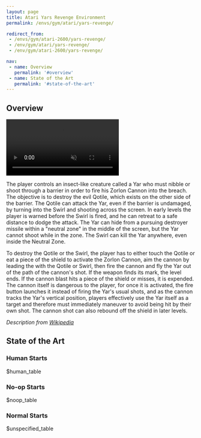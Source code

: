 ```yaml
---
layout: page
title: Atari Yars Revenge Environment
permalink: /envs/gym/atari/yars-revenge/

redirect_from:
 - /envs/gym/atari-2600/yars-revenge/
 - /env/gym/atari/yars-revenge/
 - /env/gym/atari-2600/yars-revenge/

nav:
 - name: Overview
   permalink: '#overview'
 - name: State of the Art
   permalink: '#state-of-the-art'
---
```



## Overview

<video autoplay muted loop controls>
  <source src="{{ 'assets/_pages/envs/gym/atari/yars-revenge.mp4' | absolute_url }}" type="video/mp4">
</video>

The player controls an insect-like creature called a Yar who must nibble or shoot through a barrier in order to fire his Zorlon Cannon into the breach. The objective is to destroy the evil Qotile, which exists on the other side of the barrier. The Qotile can attack the Yar, even if the barrier is undamaged, by turning into the Swirl and shooting across the screen. In early levels the player is warned before the Swirl is fired, and he can retreat to a safe distance to dodge the attack. The Yar can hide from a pursuing destroyer missile within a "neutral zone" in the middle of the screen, but the Yar cannot shoot while in the zone. The Swirl can kill the Yar anywhere, even inside the Neutral Zone.

To destroy the Qotile or the Swirl, the player has to either touch the Qotile or eat a piece of the shield to activate the Zorlon Cannon, aim the cannon by leading the with the Qotile or Swirl, then fire the cannon and fly the Yar out of the path of the cannon's shot. If the weapon finds its mark, the level ends. If the cannon blast hits a piece of the shield or misses, it is expended. The cannon itself is dangerous to the player, for once it is activated, the fire button launches it instead of firing the Yar's usual shots, and as the cannon tracks the Yar's vertical position, players effectively use the Yar itself as a target and therefore must immediately maneuver to avoid being hit by their own shot. The cannon shot can also rebound off the shield in later levels.

*Description from [Wikipedia](https://en.wikipedia.org/wiki/Yars%27_Revenge)*


## State of the Art

### Human Starts

$human_table

### No-op Starts

$noop_table

### Normal Starts

$unspecified_table
